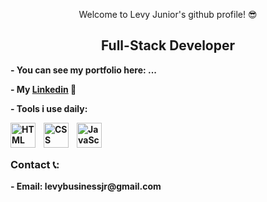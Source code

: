 <p align="center">Welcome to Levy Junior's github profile! 😎</p>

<p>
	
</p>

<h2 align="center"><b>Full-Stack Developer<b></h2>

<p>- You can see my portfolio here: ...</p>
  <p>- My <a href="https://www.linkedin.com/in/levy-gomes-23543224a/">Linkedin</a> 💼</p>
<p>- Tools i use daily:</p>

<img align="left" alt="HTML" width="40px" style="padding-right:10px;" src="https://cdn.jsdelivr.net/gh/devicons/devicon/icons/html5/html5-plain.svg" />
<img align="left" alt="CSS" width="40px" style="padding-right:10px;" src="https://cdn.jsdelivr.net/gh/devicons/devicon/icons/css3/css3-plain.svg" />
<img align="left" alt="JavaScript" width="40px" src="https://cdn.jsdelivr.net/gh/devicons/devicon/icons/javascript/javascript-plain.svg" />
<br/><br/>

<h3>Contact 📞:</h3>
	- Email: levybusinessjr@gmail.com
